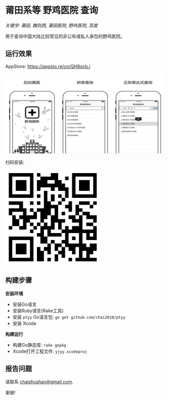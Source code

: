 # 莆田系等 野鸡医院 查询

*关键字: 莆田, 魏则西, 莆田医院, 野鸡医院, 百度*

用于查询中国大陆比较常见的非公有或私人承包的野鸡医院。

## 运行效果

AppStore: https://appsto.re/cn/QH8ocb.i

![](./misc/screenshots/yjyy-ios.png)

扫码安装:

![](./misc/appstore-yjyy.png)

## 构建步骤

**安装环境**

- 安装Go语言
- 安装Ruby语言(Rake工具)
- 安装 `ptyy` Go语言包: `go get github.com/chai2010/ptyy`
- 安装 Xcode

**构建运行**

- 构建Go静态库: `rake gopkg`
- Xcode打开工程文件: `yjyy.xcodeproj`


## 报告问题

请联系 <chaishushan@gmail.com>.

谢谢!

